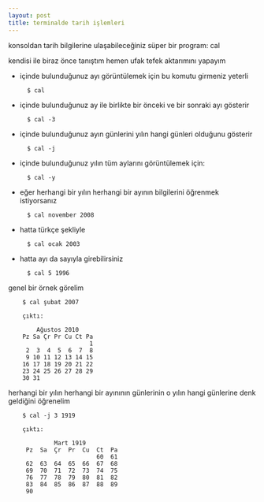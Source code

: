 ```yaml
---
layout: post
title: terminalde tarih işlemleri
---
```


konsoldan tarih bilgilerine ulaşabileceğiniz süper bir program: cal

kendisi ile biraz önce tanıştım hemen ufak tefek aktarımını yapayım

- içinde bulunduğunuz ayı görüntülemek için bu komutu girmeniz yeterli

        $ cal

- içinde bulunduğunuz ay ile birlikte bir önceki ve bir sonraki ayı gösterir

        $ cal -3

- içinde bulunduğunuz ayın günlerini yılın hangi günleri olduğunu gösterir

        $ cal -j

- içinde bulunduğunuz yılın tüm aylarını görüntülemek için:

        $ cal -y

- eğer herhangi bir yılın herhangi bir ayının bilgilerini öğrenmek istiyorsanız

        $ cal november 2008

- hatta türkçe şekliyle

        $ cal ocak 2003

- hatta ayı da sayıyla girebilirsiniz

        $ cal 5 1996


genel bir örnek görelim

        $ cal şubat 2007

        çıktı:

            Ağustos 2010
        Pz Sa Çr Pr Cu Ct Pa
                           1
         2  3  4  5  6  7  8
         9 10 11 12 13 14 15
        16 17 18 19 20 21 22
        23 24 25 26 27 28 29
        30 31


herhangi bir yılın herhangi bir ayınının günlerinin o yılın hangi günlerine denk geldiğini öğrenelim

        $ cal -j 3 1919

        çıktı:

                 Mart 1919
         Pz  Sa  Çr  Pr  Cu  Ct  Pa
                             60  61
         62  63  64  65  66  67  68
         69  70  71  72  73  74  75
         76  77  78  79  80  81  82
         83  84  85  86  87  88  89
         90



